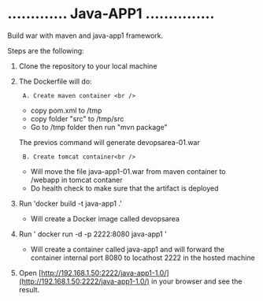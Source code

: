 # ............. Java-APP1 ...............

Build war with maven and java-app1 framework.

Steps are the following:

1. Clone the repository to your local machine
2. The Dockerfile will do:

        A. Create maven container <br />
        
     * copy pom.xml to /tmp <br />
     * copy folder "src" to /tmp/src <br />
     * Go to /tmp folder then run "mvn package"<br />
      
      The previos command will generate devopsarea-01.war<br />
        
        B. Create tomcat container<br />
        
     * Will move the file java-app1-01.war from maven container to /webapp in tomcat contaner<br />
     * Do health check to make sure that the artifact is deployed

3. Run 'docker build -t java-app1 .' <br />
    
     * Will create a Docker image called devopsarea <br />

4. Run ' docker run -d -p 2222:8080 java-app1 ' <br />
     * Will create a container called java-app1 and will forward the container internal port 8080 to locathost 2222 in the hosted machine 

5. Open [http://192.168.1.50:2222/java-app1-1.0/](http://192.168.1.50:2222/java-app1-1.0/) in your browser and see the result.
